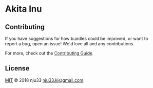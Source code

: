 # Akita Inu

## Contributing

If you have suggestions for how bundles could be improved, or want to report a bug, open an issue! We'd love all and any contributions.

For more, check out the [Contributing Guide](CONTRIBUTING.md).

## License

[MIT](LICENSE) © 2018 nju33 <nju33.ki@gmail.com>
